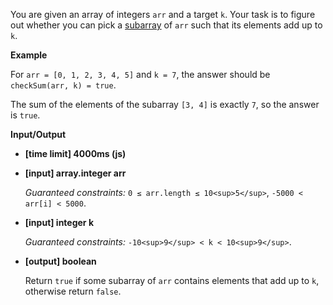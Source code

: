 ﻿You are given an array of integers `arr` and a target `k`. Your task is to figure out whether you can pick a [subarray](keyword://contiguous-subarray) of `arr` such that its elements add up to `k`.

**Example**

For `arr = [0, 1, 2, 3, 4, 5]` and `k = 7`, the answer should be
`checkSum(arr, k) = true`.

The sum of the elements of the subarray `[3, 4]` is exactly `7`, so the answer is `true`.

**Input/Output**

*   **[time limit] 4000ms (js)**

*   **[input] array.integer arr**

    _Guaranteed constraints:_
    `0 ≤ arr.length ≤ 10<sup>5</sup>`,
    `-5000 < arr[i] < 5000`.

*   **[input] integer k**

    _Guaranteed constraints:_
    `-10<sup>9</sup> < k < 10<sup>9</sup>`.

*   **[output] boolean**

    Return `true` if some subarray of `arr` contains elements that add up to `k`, otherwise return `false`.